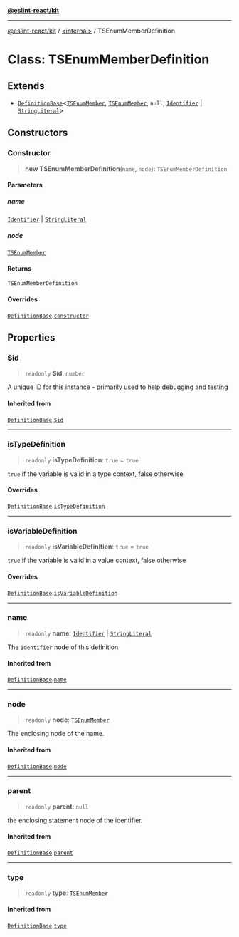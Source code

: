 [**@eslint-react/kit**](../../README.md)

***

[@eslint-react/kit](../../README.md) / [\<internal\>](../README.md) / TSEnumMemberDefinition

# Class: TSEnumMemberDefinition

## Extends

- [`DefinitionBase`](DefinitionBase.md)\<[`TSEnumMember`](../README.md#tsenummember), [`TSEnumMember`](../type-aliases/TSEnumMember.md), `null`, [`Identifier`](../interfaces/Identifier.md) \| [`StringLiteral`](../interfaces/StringLiteral.md)\>

## Constructors

### Constructor

> **new TSEnumMemberDefinition**(`name`, `node`): `TSEnumMemberDefinition`

#### Parameters

##### name

[`Identifier`](../interfaces/Identifier.md) | [`StringLiteral`](../interfaces/StringLiteral.md)

##### node

[`TSEnumMember`](../type-aliases/TSEnumMember.md)

#### Returns

`TSEnumMemberDefinition`

#### Overrides

[`DefinitionBase`](DefinitionBase.md).[`constructor`](DefinitionBase.md#constructor)

## Properties

### $id

> `readonly` **$id**: `number`

A unique ID for this instance - primarily used to help debugging and testing

#### Inherited from

[`DefinitionBase`](DefinitionBase.md).[`$id`](DefinitionBase.md#id)

***

### isTypeDefinition

> `readonly` **isTypeDefinition**: `true` = `true`

`true` if the variable is valid in a type context, false otherwise

#### Overrides

[`DefinitionBase`](DefinitionBase.md).[`isTypeDefinition`](DefinitionBase.md#istypedefinition)

***

### isVariableDefinition

> `readonly` **isVariableDefinition**: `true` = `true`

`true` if the variable is valid in a value context, false otherwise

#### Overrides

[`DefinitionBase`](DefinitionBase.md).[`isVariableDefinition`](DefinitionBase.md#isvariabledefinition)

***

### name

> `readonly` **name**: [`Identifier`](../interfaces/Identifier.md) \| [`StringLiteral`](../interfaces/StringLiteral.md)

The `Identifier` node of this definition

#### Inherited from

[`DefinitionBase`](DefinitionBase.md).[`name`](DefinitionBase.md#name-1)

***

### node

> `readonly` **node**: [`TSEnumMember`](../type-aliases/TSEnumMember.md)

The enclosing node of the name.

#### Inherited from

[`DefinitionBase`](DefinitionBase.md).[`node`](DefinitionBase.md#node-1)

***

### parent

> `readonly` **parent**: `null`

the enclosing statement node of the identifier.

#### Inherited from

[`DefinitionBase`](DefinitionBase.md).[`parent`](DefinitionBase.md#parent-1)

***

### type

> `readonly` **type**: [`TSEnumMember`](../README.md#tsenummember)

#### Inherited from

[`DefinitionBase`](DefinitionBase.md).[`type`](DefinitionBase.md#type-1)
